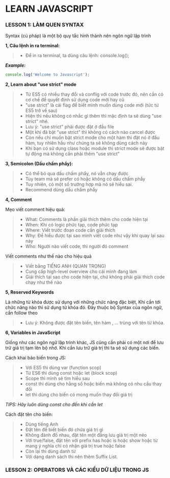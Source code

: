 # LEARN JAVASCRIPT

### LESSON 1: LÀM QUEN SYNTAX

Syntax (cú pháp) là một bộ quy tắc hình thành nên ngôn ngữ lập trình

**1, Câu lệnh in ra terminal:**

> - Để in ra terminal, ta dùng câu lệnh: console.log();

**_Example:_**

```JavaScript
console.log('Welcome to Javascript');
```

**2, Learn about "use strict" mode**

> - Từ ES5 có nhiều thay đổi và conflig với code trước đó, nên cần có cơ chế để quyết định sử dụng code mới hay cũ
> - "use strict" là cái flag để biết mình muốn dùng code mới (tức từ ES5 trở về sau)
> - Hiện thì nếu không có nhắc gì thêm thì mặc định ta sẽ dùng "use strict" nhé.
> - Lưu ý: "use strict" phải được đặt ở đầu file
> - Một khi đã bật "use strict" thì không có cách nào cancel được
> - Còn nếu chỉ muốn bật strict mode cho một hàm thì đặt nó ở đầu hàm, tuy nhiên hầu như chúng ta sẽ không dùng cách này
> - Khi bạn có sử dụng class hoặc module thì strict mode sẽ được bật tự động mà không cần phải thêm "use strict"

**3, Semicolon (Dấu chấm phẩy):**

> - Có thể bỏ qua dấu chấm phẩy, nó vẫn chạy được
> - Tùy team mà sẽ prefer có hoặc không có dấu chấm phẩy
> - Tuy nhiên, có một số trường hợp mà nó sẽ hiểu sai.
> - Recommend dùng dấu chấm phẩy

**4, Comment**

Mẹo viết comment hiệu quả:

> - What: Comments là phần giải thích thêm cho code hiện tại
> - When: Khi có logic phức tạp, code phức tạp
> - Where: Viết trước đoạn code cần giải thích
> - Why: Để hiểu được tại sao mình viết code như vậy khi quay lại sau này
> - Who: Người nào viết code, thì người đó comment

Viết comments như thế nào cho hiệu quả

> - Viết bằng TIẾNG ANH (QUAN TRỌNG)
> - Cung cấp high-level overview cho cái mình đang làm
> - Giải thích tại sao cho code hiện tại, chứ không phải giải thích code chạy như thế nào

**5, Reserved Keywords**

Là những từ khóa được sử dụng với những chức năng đặc biệt, Khi cần tới chức năng nào thì sử dụng từ khóa đó. Đây thuộc bộ Syntax của ngôn ngữ, cần follow theo

> - Lưu ý: Không được đặt tên biến, tên hàm , ... trùng với tên từ khóa.

**6, Variables in JavaScript**

Giống như các ngôn ngữ lập trình khác, JS cũng cần phải có một nơi để lưu trữ giá trị tạm lên bộ nhớ. Khi cần lưu trữ giá trị thì ta sẽ sử dụng các biến.

Cách khai báo biến trong JS:

> - Với ES5 thì dùng var (function scop)
> - Từ ES6 thì dùng const hoặc let (block scop)
> - Scope thì mình sẽ tìm hiểu sau
> - const thì dùng cho hằng số hoặc biến mà không có nhu cầu thay đổi
> - let thì dùng cho biến có mong muốn thay đổi giá trị

_TIPS: Hãy luôn dùng const cho đến khi cần let_

Cách đặt tên cho biến:

> - Dùng tiếng Anh
> - Đặt tên để biết biến đó chứa giá trị gì
> - Không đánh đố nhau, đặt tên một đằng lưu giá trị một nẻo
> - Với true/false, đặt tên với prefix has hoặc is hoặc show hoặc từ mang ý nghĩa chỉ có nhận giá trị true hoặc false
> - Còn lại thì dùng danh từ
> - Với dạng danh sách thì nên thêm Suffix List.

### LESSON 2: OPERATORS VÀ CÁC KIỂU DỮ LIỆU TRONG JS
